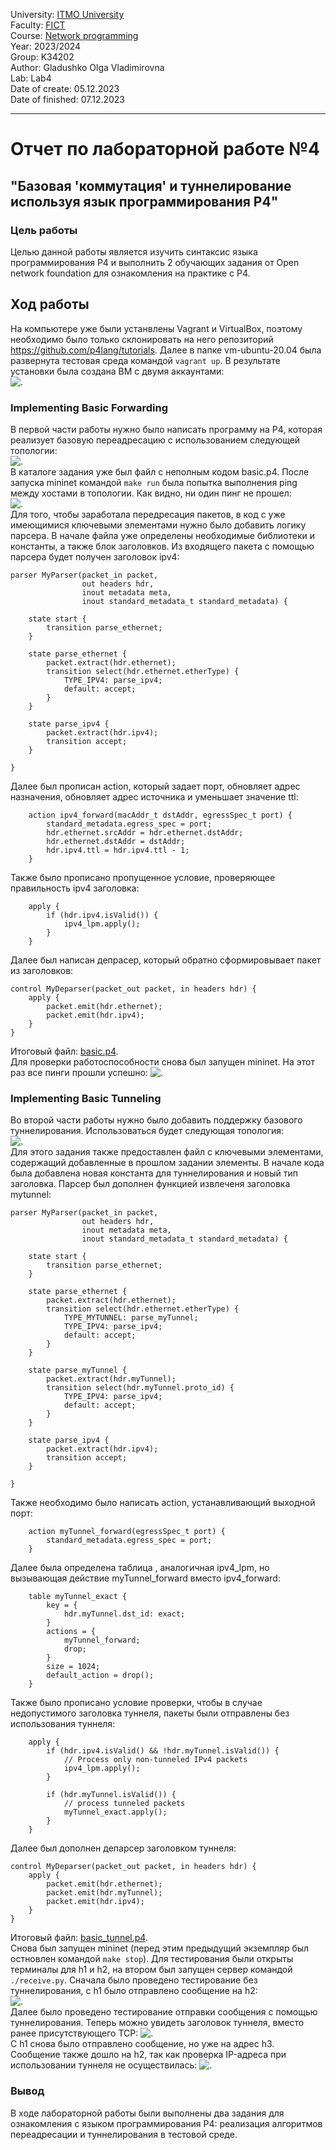 University: [ITMO University](https://itmo.ru/ru/)  
Faculty: [FICT](https://fict.itmo.ru)  
Course: [Network programming](https://github.com/itmo-ict-faculty/network-programming)  
Year: 2023/2024  
Group: K34202  
Author: Gladushko Olga Vladimirovna  
Lab: Lab4  
Date of create: 05.12.2023  
Date of finished: 07.12.2023  

---
# Отчет по лабораторной работе №4  
## "Базовая 'коммутация' и туннелирование используя язык программирования P4"  

### Цель работы  
Целью данной работы является изучить синтаксис языка программирования P4 и выполнить 2 обучающих задания от Open network foundation для ознакомления на практике с P4.  

## Ход работы  
На компьютере уже были устанвлены Vagrant и VirtualBox, поэтому необходимо было только склонировать на него репозиторий https://github.com/p4lang/tutorials. Далее в папке vm-ubuntu-20.04 была развернута тестовая среда командой ```vagrant up```. В результате установки была создана ВМ с двумя аккаунтами:  
![.](https://github.com/OlgaGladushko/2023_2024-network_programming-k34202-gladushko_o_v/blob/main/lab4/imgs/users.jpg)  

### Implementing Basic Forwarding  
В первой части работы нужно было написать программу на P4, которая реализует базовую переадресацию с использованием следующей топологии:  
![.](https://github.com/OlgaGladushko/2023_2024-network_programming-k34202-gladushko_o_v/blob/main/lab4/imgs/topo1.png)  
В каталоге задания уже был файл с неполным кодом basic.p4. После запуска mininet командой ```make run``` была попытка выполнения ping между хостами в топологии. Как видно, ни один пинг не прошел:  
![.](https://github.com/OlgaGladushko/2023_2024-network_programming-k34202-gladushko_o_v/blob/main/lab4/imgs/pingall_X.jpg)  
Для того, чтобы заработала передресация пакетов, в код с уже имеющимися ключевыми элементами нужно было добавить логику парсера. В начале файла уже определены необходимые библиотеки и константы, а также блок заголовков. Из входящего пакета с помощью парсера будет получен заголовок ipv4:
```
parser MyParser(packet_in packet,
                out headers hdr,
                inout metadata meta,
                inout standard_metadata_t standard_metadata) {

    state start {
        transition parse_ethernet;
    }

    state parse_ethernet {
        packet.extract(hdr.ethernet);
        transition select(hdr.ethernet.etherType) {
            TYPE_IPV4: parse_ipv4;
            default: accept;
        }
    }

    state parse_ipv4 {
        packet.extract(hdr.ipv4);
        transition accept;
    }

}
```  
Далее был прописан action, который задает порт, обновляет адрес назначения, обновляет адрес источника и уменьшает значение ttl:  
```
    action ipv4_forward(macAddr_t dstAddr, egressSpec_t port) {
        standard_metadata.egress_spec = port;
        hdr.ethernet.srcAddr = hdr.ethernet.dstAddr;
        hdr.ethernet.dstAddr = dstAddr;
        hdr.ipv4.ttl = hdr.ipv4.ttl - 1;
    }
```
Также было прописано пропущенное условие, проверяющее правильность ipv4 заголовка:
```
    apply {
        if (hdr.ipv4.isValid()) {
            ipv4_lpm.apply();
        }
    }
```
Далее был написан депрасер, который обратно сформировывает пакет из заголовков:
```
control MyDeparser(packet_out packet, in headers hdr) {
    apply {
        packet.emit(hdr.ethernet);
        packet.emit(hdr.ipv4);
    }
}
```
Итоговый файл: [basic.p4](https://github.com/OlgaGladushko/2023_2024-network_programming-k34202-gladushko_o_v/blob/main/lab4/basic.p4).  
Для проверки работоспособности снова был запущен mininet. На этот раз все пинги прошли успешно:
![.](https://github.com/OlgaGladushko/2023_2024-network_programming-k34202-gladushko_o_v/blob/main/lab4/imgs/ping%26pingall.jpg)  

### Implementing Basic Tunneling  
Во второй части работы нужно было добавить поддержку базового туннелирования. Использоваться будет следующая топология:  
![.](https://github.com/OlgaGladushko/2023_2024-network_programming-k34202-gladushko_o_v/blob/main/lab4/imgs/topo2.png)  
Для этого задания также предоставлен файл с ключевыми элементами, содержащий добавленные в прошлом задании элементы. В начале кода была добавлена новая константа для туннелирования и новый тип заголовка. Парсер был дополнен функцией извлеченя заголовка mytunnel:  
```
parser MyParser(packet_in packet,
                out headers hdr,
                inout metadata meta,
                inout standard_metadata_t standard_metadata) {

    state start {
        transition parse_ethernet;
    }

    state parse_ethernet {
        packet.extract(hdr.ethernet);
        transition select(hdr.ethernet.etherType) {
            TYPE_MYTUNNEL: parse_myTunnel;
            TYPE_IPV4: parse_ipv4;
            default: accept;
        }
    }

    state parse_myTunnel {
        packet.extract(hdr.myTunnel);
        transition select(hdr.myTunnel.proto_id) {
            TYPE_IPV4: parse_ipv4;
            default: accept;
        }
    }

    state parse_ipv4 {
        packet.extract(hdr.ipv4);
        transition accept;
    }

}
```
Также необходимо было написать action, устанавливающий выходной порт:
```
    action myTunnel_forward(egressSpec_t port) {
        standard_metadata.egress_spec = port;
    }
```
Далее была определена таблица , аналогичная ipv4_lpm, но вызывающая действие myTunnel_forward вместо ipv4_forward:
```
    table myTunnel_exact {
        key = {
            hdr.myTunnel.dst_id: exact;
        }
        actions = {
            myTunnel_forward;
            drop;
        }
        size = 1024;
        default_action = drop();
    }
```
Также было прописано условие проверки, чтобы в случае недопустимого заголовка туннеля, пакеты были отправлены без использования туннеля:
```
    apply {
        if (hdr.ipv4.isValid() && !hdr.myTunnel.isValid()) {
            // Process only non-tunneled IPv4 packets
            ipv4_lpm.apply();
        }

        if (hdr.myTunnel.isValid()) {
            // process tunneled packets
            myTunnel_exact.apply();
        }
    }
```
Далее был дополнен депарсер заголовком туннеля:
```
control MyDeparser(packet_out packet, in headers hdr) {
    apply {
        packet.emit(hdr.ethernet);
        packet.emit(hdr.myTunnel);
        packet.emit(hdr.ipv4);
    }
}
```  
Итоговый файл: [basic_tunnel.p4](https://github.com/OlgaGladushko/2023_2024-network_programming-k34202-gladushko_o_v/blob/main/lab4/basic_tunnel.p4).  
Снова был запущен mininet (перед этим предыдущий экземпляр был остновлен командой ```make stop```). Для тестирования были открыты терминалы для h1 и h2, на втором был запущен сервер командой ```./receive.py```. Сначала было проведено тестирование без туннелирования, с h1 было отправлено сообщение на h2:  
![.](https://github.com/OlgaGladushko/2023_2024-network_programming-k34202-gladushko_o_v/blob/main/lab4/imgs/test_without_tunnel.jpg)  
Далее было проведено тестирование отправки сообщения с помощью туннелирования. Теперь можно увидеть заголовок туннеля, вместо ранее присутствующего TCP:
![.](https://github.com/OlgaGladushko/2023_2024-network_programming-k34202-gladushko_o_v/blob/main/lab4/imgs/test_with_tunnel.jpg)  
С h1 снова было отправлено сообщение, но уже на адрес h3. Сообщение также дошло на h2, так как проверка IP-адреса при использовании туннеля не осуществилась:
![.](https://github.com/OlgaGladushko/2023_2024-network_programming-k34202-gladushko_o_v/blob/main/lab4/imgs/test_through_h3.jpg)  
### Вывод  
В ходе лабораторной работы были выполнены два задания для ознакомления с языком программирования P4: реализация алгоритмов переадресации и туннелирования в тестовой среде.
